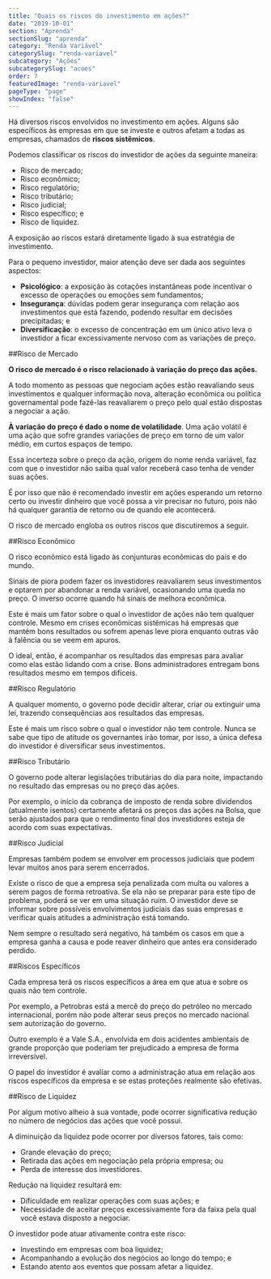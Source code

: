 ```yaml
---
title: "Quais os riscos do investimento em ações?"
date: "2019-10-01"
section: "Aprenda"
sectionSlug: "aprenda"
category: "Renda Variável"
categorySlug: "renda-variavel"
subcategory: "Ações"
subcategorySlug: "acoes"
order: 7
featuredImage: "renda-variavel"
pageType: "page"
showIndex: "false"
---
```


Há diversos riscos envolvidos no investimento em ações. Alguns são específicos às empresas em que se investe e outros afetam a todas as empresas, chamados de **riscos sistêmicos**.

Podemos classificar os riscos do investidor de ações da seguinte maneira:

- Risco de mercado;
- Risco econômico;
- Risco regulatório;
- Risco tributário;
- Risco judicial;
- Risco específico; e
- Risco de liquidez.


A exposição ao riscos estará diretamente ligado à sua estratégia de investimento.

Para o pequeno investidor, maior atenção deve ser dada aos seguintes aspectos:

- **Psicológico**: a exposição às cotações instantâneas pode incentivar o excesso de operações ou emoções sem fundamentos;
- **Insegurança**: dúvidas podem gerar insegurança com relação aos investimentos que está fazendo, podendo resultar em decisões precipitadas; e
- **Diversificação**: o excesso de concentração em um único ativo leva o investidor a ficar excessivamente nervoso com as variações de preço.



##Risco de Mercado

**O risco de mercado é o risco relacionado à variação do preço das ações.**

A todo momento as pessoas que negociam ações estão reavaliando seus investimentos e qualquer informação nova, alteração econômica ou política governamental pode fazê-las reavaliarem o preço pelo qual estão dispostas a negociar a ação. 

**À variação do preço é dado o nome de volatilidade**. Uma ação volátil é uma ação que sofre grandes variações de preço em torno de um valor médio, em curtos espaços de tempo.

Essa incerteza sobre o preço da ação, origem do nome renda variável, faz com que o investidor não saiba qual valor receberá caso tenha de vender suas ações. 

É por isso que não é recomendado investir em ações esperando um retorno certo ou investir dinheiro que você possa a vir precisar no futuro, pois não há qualquer garantia de retorno ou de quando ele acontecerá.

O risco de mercado engloba os outros riscos que discutiremos a seguir.

##Risco Econômico

O risco econômico está ligado às conjunturas econômicas do país e do mundo. 

Sinais de piora podem fazer os investidores reavaliarem seus investimentos e optarem por abandonar a renda variável, ocasionando uma queda no preço. O inverso ocorre quando há sinais de melhora econômica. 

Este é mais um fator sobre o qual o investidor de ações não tem qualquer controle. Mesmo em crises econômicas sistêmicas há empresas que mantém bons resultados ou sofrem apenas leve piora enquanto outras vão à falência ou se veem em apuros. 

O ideal, então, é acompanhar os resultados das empresas para avaliar como elas estão lidando com a crise. Bons administradores entregam bons resultados mesmo em tempos difíceis.

##Risco Regulatório

A qualquer momento, o governo pode decidir alterar, criar ou extinguir uma lei, trazendo consequências aos resultados das empresas. 

Este é mais um risco sobre o qual o investidor não tem controle. Nunca se sabe que tipo de atitude os governantes irão tomar, por isso, a única defesa do investidor é diversificar seus investimentos.

##Risco Tributário

O governo pode alterar legislações tributárias do dia para noite, impactando no resultado das empresas ou no preço das ações. 

Por exemplo, o início da cobrança de imposto de renda sobre dividendos (atualmente isentos) certamente afetará os preços das ações na Bolsa, que serão ajustados para que o rendimento final dos investidores esteja de acordo com suas expectativas.

##Risco Judicial

Empresas também podem se envolver em processos judiciais que podem levar muitos anos para serem encerrados. 

Existe o risco de que a empresa seja penalizada com multa ou valores a serem pagos de forma retroativa. Se ela não se preparar para este tipo de problema, poderá se ver em uma situação ruim. O investidor deve se informar sobre possíveis envolvimentos judiciais das suas empresas e verificar quais atitudes a administração está tomando. 

Nem sempre o resultado será negativo, há também os casos em que a empresa ganha a causa e pode reaver dinheiro que antes era considerado perdido.

##Riscos Específicos

Cada empresa terá os riscos específicos a área em que atua e sobre os quais não tem controle. 

Por exemplo, a Petrobras está a mercê do preço do petróleo no mercado internacional, porém não pode alterar seus preços no mercado nacional sem autorização do governo. 

Outro exemplo é a Vale S.A., envolvida em dois acidentes ambientais de grande proporção que poderiam ter prejudicado a empresa de forma irreversível. 

O papel do investidor é avaliar como a administração atua em relação aos riscos específicos da empresa e se estas proteções realmente são efetivas.

##Risco de Liquidez

Por algum motivo alheio à sua vontade, pode ocorrer significativa redução no número de negócios das ações que você possui.

A diminuição da liquidez pode ocorrer por diversos fatores, tais como:

- Grande elevação do preço;
- Retirada das ações em negociação pela própria empresa; ou
- Perda de interesse dos investidores.

Redução na liquidez resultará em:

- Dificuldade em realizar operações com suas ações; e
- Necessidade de aceitar preços excessivamente fora da faixa pela qual você estava disposto a negociar.

O investidor pode atuar ativamente contra este risco:

- Investindo em empresas com boa liquidez;
- Acompanhando a evolução dos negócios ao longo do tempo; e
- Estando atento aos eventos que possam afetar a liquidez.
